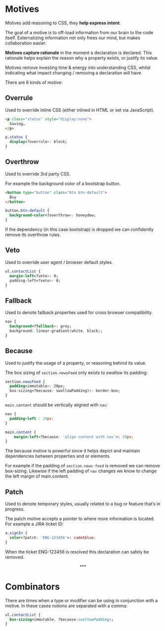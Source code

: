# Motives

Motives add reasoning to CSS, they **help express intent**.

The goal of a motive is to off-load information from our brain to the code itself. Externalizing information not only frees our mind, but makes collaboration easier.

**Motives capture rationale** in the moment a declaration is declared. This rationale helps explain the reason why a property exists, or justify its value.

Motives remove investing time & energy into understanding CSS, whilst indicating what impact changing / removing a declaration will have.

There are 6 kinds of motive:

## Overrule

Used to override inline CSS (either inlined in HTML or set via JavaScript).

```html
<p class="status" style="display:none">
  Saving…
</p>
```

```css
p.status {
  display<?overrule>: block;
}
```

## Overthrow

Used to override 3rd party CSS.

For example the background color of a bootstrap button.

```html
<button type="button" class="btn btn-default">
  Buy
</button>
```

```css
button.btn-default {
  background-color<?overthrow>: honeydew;
}
```

If the dependency (in this case bootstrap) is dropped we can confidently remove its overthrow rules.

## Veto

Used to override user agent / browser default styles.

```css
ul.contactList {
  margin-left<?veto>: 0;
  padding-left<?veto>: 0;
}
```

## Fallback

Used to denote fallback properties used for cross browser compatibility.

```css
nav {
  background<?fallback>: grey;
  background: linear-gradient(white, black);
}
```

## Because

Used to justify the usage of a property, or reasoning behind its value.

The box sizing of `section.newsFeed` only exists to swallow its padding:

```css
section.newsFeed {
  padding<immutable>: 20px;
  box-sizing<?because: swallowPadding)>: border-box;
}
```

`main.content` should be vertically aligned with `nav`:

```css
nav {
  padding-left : 20px;
}

main.content {
    margin-left<?because: 'align content with nav'>: 20px;
}
```

The because motive is powerful since it helps depict and maintain dependencies between properties and or elements.

For example if the padding of `section.news-feed` is removed we can remove box-sizing. Likewise if the left padding of `nav` changes we know to change the left margin of main.content.

## Patch

Used to denote temporary styles, usually related to a bug or feature that’s in progress.

The patch motive accepts a pointer to where more information is located. For example a JIRA ticket ID:

```css
a.signIn {
  color<?patch: 'ENG-123456'>: cadetblue;
}
```

When the ticket ENG-123456 is resolved this declaration can safely be removed.

<p align="center">&ast;&ast;&ast;</p>

# Combinators

There are times when a type or modifier can be using in conjunction with a motive. In these cases notions are separated with a comma:

```css
ul.contactList {
  box-sizing<immutable, ?because:swallowPadding>;
}
```


